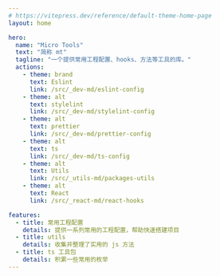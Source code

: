 ```yaml
---
# https://vitepress.dev/reference/default-theme-home-page
layout: home

hero:
  name: "Micro Tools"
  text: "简称 mt"
  tagline: "一个提供常用工程配置、hooks、方法等工具的库。"
  actions:
    - theme: brand
      text: Eslint
      link: /src/_dev-md/eslint-config
    - theme: alt
      text: stylelint
      link: /src/_dev-md/stylelint-config
    - theme: alt
      text: prettier
      link: /src/_dev-md/prettier-config
    - theme: alt
      text: ts
      link: /src/_dev-md/ts-config
    - theme: alt
      text: Utils
      link: /src/_utils-md/packages-utils
    - theme: alt
      text: React
      link: /src/_react-md/react-hooks

features:
  - title: 常用工程配置
    details: 提供一系列常用的工程配置，帮助快速搭建项目
  - title: utils
    details: 收集并整理了实用的 js 方法
  - title: ts 工具包
    details: 积累一些常用的枚举
---
```

